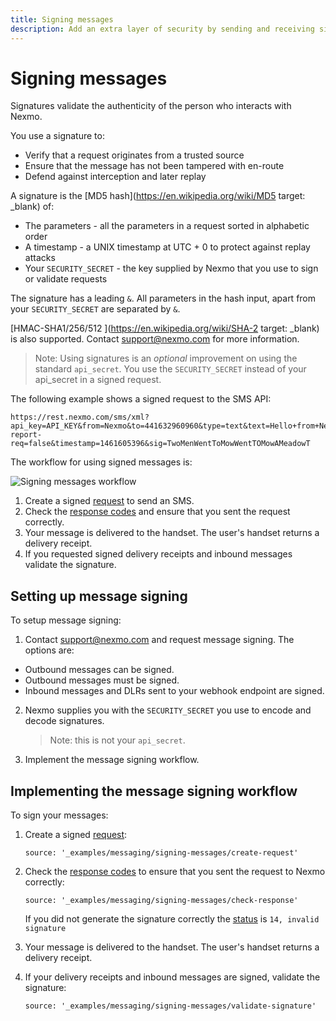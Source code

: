 ```yaml
---
title: Signing messages
description: Add an extra layer of security by sending and receiving signed requests.
---
```


# Signing messages

Signatures validate the authenticity of the person who interacts with Nexmo.

You use a signature to:

* Verify that a request originates from a trusted source
* Ensure that the message has not been tampered with en-route
* Defend against interception and later replay

A signature is the [MD5 hash](https://en.wikipedia.org/wiki/MD5 target: _blank) of:

* The parameters - all the parameters in a request sorted in alphabetic order
* A timestamp - a UNIX timestamp at UTC + 0 to protect against replay attacks
* Your `SECURITY_SECRET` - the key supplied by Nexmo that you use to sign or validate requests

The signature has a leading `&`. All parameters in the hash input, apart from your `SECURITY_SECRET` are separated by `&`.

[HMAC-SHA1/256/512 ](https://en.wikipedia.org/wiki/SHA-2 target: _blank) is also supported. Contact support@nexmo.com for more information.

> Note: Using signatures is an *optional* improvement on using the standard `api_secret`. You use the `SECURITY_SECRET` instead of your api_secret in a signed request.

The following example shows a signed request to the SMS API:

```
https://rest.nexmo.com/sms/xml?api_key=API_KEY&from=Nexmo&to=441632960960&type=text&text=Hello+from+Nexmo&status-report-req=false&timestamp=1461605396&sig=TwoMenWentToMowWentTOMowAMeadowT
```

The workflow for using signed messages is:

![Signing messages workflow](/assets/images/workflow_call_api_outbound.svg)

1. Create a signed [request](messaging/sms-api/api-reference#request) to send an SMS.
2. Check the [response codes](messaging/sms-api/api-reference#status-codes) and ensure that you sent the request correctly.
3. Your message is delivered to the handset. The user's handset returns a delivery receipt.
4. If you requested signed delivery receipts and inbound messages validate the signature.

## Setting up message signing

To setup message signing:

1. Contact <support@nexmo.com> and request message signing. The options are:

  * Outbound messages can be signed.
  * Outbound messages must be signed.
  * Inbound messages and DLRs sent to your webhook endpoint are signed.

2. Nexmo supplies you with the `SECURITY_SECRET` you use to encode and decode signatures.

    > Note: this is not your `api_secret`.

3. Implement the message signing workflow.

## Implementing the message signing workflow

To sign your messages:

1. Create a signed [request](messaging/sms-api/api-reference#request):

    ```tabbed_examples
    source: '_examples/messaging/signing-messages/create-request'
    ```

2. Check the [response codes](messaging/sms-api/api-reference#status-codes) to ensure that you sent the request to Nexmo correctly:

    ```tabbed_examples
    source: '_examples/messaging/signing-messages/check-response'
    ```

    If you did not generate the signature correctly the [status](messaging/sms-api/api-reference#status-codes) is `14, invalid signature`

3. Your message is delivered to the handset. The user's handset returns a delivery receipt.

4. If your delivery receipts and inbound messages are signed, validate the signature:

    ```tabbed_examples
    source: '_examples/messaging/signing-messages/validate-signature'
    ```
